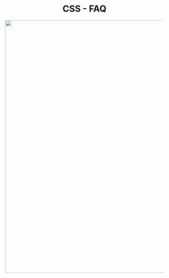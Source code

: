 <h1 align="center">
   CSS - FAQ
</h1>

<p align="center">
  <img src="https://github.com/ozkannbuyuk/css-exercises/assets/111967202/f4c8f4e8-f594-45ca-90b9-72cec0d2c5bf" width="800" />
</p>
